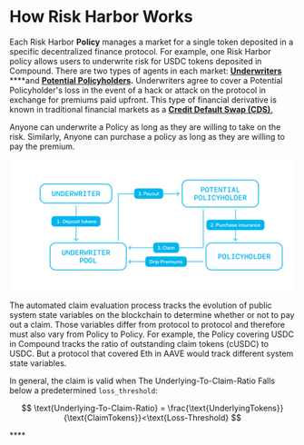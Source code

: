# How Risk Harbor Works

Each Risk Harbor **Policy** manages a market for a single token deposited in a specific decentralized finance protocol. For example, one Risk Harbor policy allows users to underwrite risk for USDC tokens deposited in Compound. There are two types of agents in each market: [**Underwriters**](https://www.investopedia.com/terms/u/underwriter.asp#:~:text=Key%20Takeaways-,An%20underwriter%20is%20any%20party%20that%20evaluates%20and%20assumes%20another,types%20of%20debt%20security%20trading.) ****and [**Potential Policyholders**](https://www.sciencedirect.com/topics/social-sciences/policyholder)**.** Underwriters agree to cover a Potential Policyholder's loss in the event of a hack or attack on the protocol in exchange for premiums paid upfront. This type of financial derivative is known in traditional financial markets as a [**Credit Default Swap \(CDS\)**. ](https://www.investopedia.com/terms/c/creditdefaultswap.asp)

Anyone can underwrite a Policy as long as they are willing to take on the risk. Similarly, Anyone can purchase a policy as long as they are willing to pay the premium.

![Protocol Diagram](../.gitbook/assets/image%20%285%29.png)

The automated claim evaluation process tracks the evolution of public system state variables on the blockchain to determine whether or not to pay out a claim. Those variables differ from protocol to protocol and therefore must also vary from Policy to Policy. For example, the Policy covering USDC in Compound tracks the ratio of outstanding claim tokens \(cUSDC\) to USDC. But a protocol that covered Eth in AAVE would track different system state variables. 

In general, the claim is valid when The Underlying-To-Claim-Ratio Falls below a predetermined `loss_threshold`:

$$
\text{Underlying-To-Claim-Ratio} = \frac{\text{UnderlyingTokens}}{\text{ClaimTokens}}<\text{Loss-Threshold}
$$







\*\*\*\*

